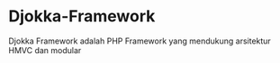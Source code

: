 Djokka-Framework
================

Djokka Framework adalah PHP Framework yang mendukung arsitektur HMVC dan modular
